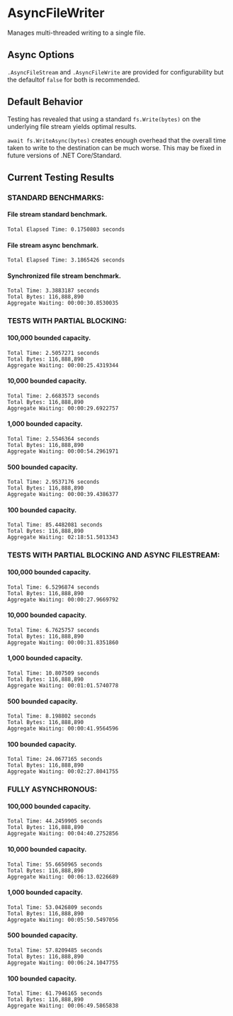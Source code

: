 # AsyncFileWriter
Manages multi-threaded writing to a single file.

## Async Options
```.AsyncFileStream``` and ```.AsyncFileWrite``` are provided for configurability but the defaultof ```false``` for both is recommended.

## Default Behavior

Testing has revealed that using a standard ```fs.Write(bytes)``` on the underlying file stream yields optimal results.

```await fs.WriteAsync(bytes)``` creates enough overhead that the overall time taken to write to the destination can be much worse.
This may be fixed in future versions of .NET Core/Standard.

## Current Testing Results

### STANDARD BENCHMARKS:

#### File stream standard benchmark.
```
Total Elapsed Time: 0.1750803 seconds
```

#### File stream async benchmark.
```
Total Elapsed Time: 3.1865426 seconds
```

#### Synchronized file stream benchmark.
```
Total Time: 3.3883187 seconds
Total Bytes: 116,888,890
Aggregate Waiting: 00:00:30.8530035
```

### TESTS WITH PARTIAL BLOCKING:

#### 100,000 bounded capacity.
```
Total Time: 2.5057271 seconds
Total Bytes: 116,888,890
Aggregate Waiting: 00:00:25.4319344
```

#### 10,000 bounded capacity.
```
Total Time: 2.6683573 seconds
Total Bytes: 116,888,890
Aggregate Waiting: 00:00:29.6922757
```

#### 1,000 bounded capacity.
```
Total Time: 2.5546364 seconds
Total Bytes: 116,888,890
Aggregate Waiting: 00:00:54.2961971
```

#### 500 bounded capacity.
```
Total Time: 2.9537176 seconds
Total Bytes: 116,888,890
Aggregate Waiting: 00:00:39.4386377
```

#### 100 bounded capacity.
```
Total Time: 85.4482081 seconds
Total Bytes: 116,888,890
Aggregate Waiting: 02:18:51.5013343
```


### TESTS WITH PARTIAL BLOCKING AND ASYNC FILESTREAM:

#### 100,000 bounded capacity.
```
Total Time: 6.5296874 seconds
Total Bytes: 116,888,890
Aggregate Waiting: 00:00:27.9669792
```

#### 10,000 bounded capacity.
```
Total Time: 6.7625757 seconds
Total Bytes: 116,888,890
Aggregate Waiting: 00:00:31.8351860
```

#### 1,000 bounded capacity.
```
Total Time: 10.807509 seconds
Total Bytes: 116,888,890
Aggregate Waiting: 00:01:01.5740778
```

#### 500 bounded capacity.
```
Total Time: 8.198802 seconds
Total Bytes: 116,888,890
Aggregate Waiting: 00:00:41.9564596
```

#### 100 bounded capacity.
```
Total Time: 24.0677165 seconds
Total Bytes: 116,888,890
Aggregate Waiting: 00:02:27.8041755
```


### FULLY ASYNCHRONOUS:

#### 100,000 bounded capacity.
```
Total Time: 44.2459905 seconds
Total Bytes: 116,888,890
Aggregate Waiting: 00:04:40.2752856
```

#### 10,000 bounded capacity.
```
Total Time: 55.6650965 seconds
Total Bytes: 116,888,890
Aggregate Waiting: 00:06:13.0226689
```

#### 1,000 bounded capacity.
```
Total Time: 53.0426809 seconds
Total Bytes: 116,888,890
Aggregate Waiting: 00:05:50.5497056
```

#### 500 bounded capacity.
```
Total Time: 57.8209485 seconds
Total Bytes: 116,888,890
Aggregate Waiting: 00:06:24.1047755
```

#### 100 bounded capacity.
```
Total Time: 61.7946165 seconds
Total Bytes: 116,888,890
Aggregate Waiting: 00:06:49.5865838
```
